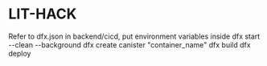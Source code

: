 # LIT-HACK

Refer to dfx.json in backend/cicd, put environment variables inside
dfx start --clean --background
dfx create canister "container_name"
dfx build
dfx deploy